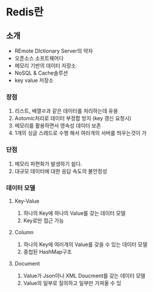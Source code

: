 # Redis란

## 소개

* REmote DIctionary Server의 약자
* 오픈소스 소프트웨어다
* 메모리 기반의 데이터 자장소
* NoSQL & Cache솔루션 
* key value 저장소 

### 장점

1. 리스트, 배열ㄹ과 같은 데이터를 처리하는데 유용
2. Aotomic처리로 데이터 부정합 방지 \(key 갱신 요청시\)
3. 메모리를 활용하면서 영속성 데이터 보존
4. 1개의 싱글 스레드로 수행 해서 여러개의 서버를 띄우는것이 가

### 단점

1. 메모리 파편화가 발생하기 쉽다.
2. 대규모 데이터에 대한 응답 속도의 불안정성

### 데이터 모델

1. Key-Value 

   1. 하나의 Key에 하나의 Value를 갖는 데이터 모델
   2. Key로만 접근 가능

2. Column

   1. 하나의 Key에 여러개의 Value를 갖을 수 있는 데이터 모델
   2. 중첩된 HashMap구조

3. Document
   1. Value가 Json이나 XML Doucment를 갖는 데이터 모델
   2. Value의 일부로 질의하고 일부만 가져올 수 있



















